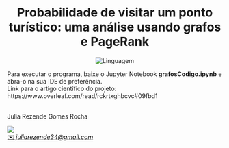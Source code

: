 <h1 align="center" font-size="200em"><b>Probabilidade de visitar um ponto turístico: uma
análise usando grafos e PageRank</b></h1>

<div align = "center" >

![Linguagem](https://img.shields.io/badge/Linguagem-Python-blue)
</div>
Para executar o programa, baixe o Jupyter Notebook <b>grafosCodigo.ipynb</b> e abra-o na sua IDE de preferência.<br>
Link para o artigo científico do projeto: <a>https://www.overleaf.com/read/rckrtxghbcvc#09fbd1</a><br><br>


 <p align="justify"> Julia Rezende Gomes Rocha</p>
 <a href="https://t.me/juliarezende34">
 <img align="center" src="https://img.shields.io/badge/Telegram-2CA5E0?style=for-the-badge&logo=telegram&logoColor=white"/> 

 <br>
<a style="color:black" href="mailto:juliarezende34@gmail.com?subject=[GitHub]%20Source%20Dynamic%20Lists">
✉️ <i>juliarezende34@gmail.com</i>
</a>
